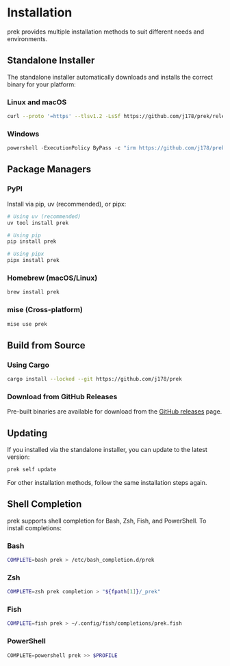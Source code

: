 # Installation

prek provides multiple installation methods to suit different needs and environments.

## Standalone Installer

The standalone installer automatically downloads and installs the correct binary for your platform:

### Linux and macOS

```bash
curl --proto '=https' --tlsv1.2 -LsSf https://github.com/j178/prek/releases/download/v0.2.0a1/prek-installer.sh | sh
```

### Windows

```powershell
powershell -ExecutionPolicy ByPass -c "irm https://github.com/j178/prek/releases/download/v0.2.0a1/prek-installer.ps1 | iex"
```

## Package Managers

### PyPI

Install via pip, uv (recommended), or pipx:

```bash
# Using uv (recommended)
uv tool install prek

# Using pip
pip install prek

# Using pipx
pipx install prek
```

### Homebrew (macOS/Linux)

```bash
brew install prek
```

### mise (Cross-platform)

```bash
mise use prek
```

## Build from Source

### Using Cargo

```bash
cargo install --locked --git https://github.com/j178/prek
```

### Download from GitHub Releases

Pre-built binaries are available for download from the [GitHub releases](https://github.com/j178/prek/releases) page.

## Updating

If you installed via the standalone installer, you can update to the latest version:

```bash
prek self update
```

For other installation methods, follow the same installation steps again.

## Shell Completion

prek supports shell completion for Bash, Zsh, Fish, and PowerShell. To install completions:

### Bash

```bash
COMPLETE=bash prek > /etc/bash_completion.d/prek
```

### Zsh

```bash
COMPLETE=zsh prek completion > "${fpath[1]}/_prek"
```

### Fish

```bash
COMPLETE=fish prek > ~/.config/fish/completions/prek.fish
```

### PowerShell

```powershell
COMPLETE=powershell prek >> $PROFILE
```
